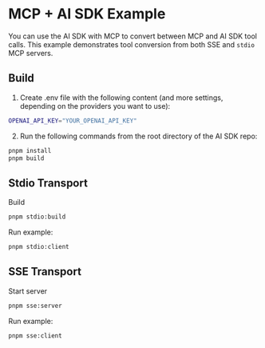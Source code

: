 # MCP + AI SDK Example

You can use the AI SDK with MCP to convert between MCP and AI SDK tool calls.
This example demonstrates tool conversion from both SSE and `stdio` MCP servers.

## Build

1. Create .env file with the following content (and more settings, depending on the providers you want to use):

```sh
OPENAI_API_KEY="YOUR_OPENAI_API_KEY"
```

2. Run the following commands from the root directory of the AI SDK repo:

```sh
pnpm install
pnpm build
```

## Stdio Transport

Build

```sh
pnpm stdio:build
```

Run example:

```sh
pnpm stdio:client
```

## SSE Transport

Start server

```sh
pnpm sse:server
```

Run example:

```sh
pnpm sse:client
```
